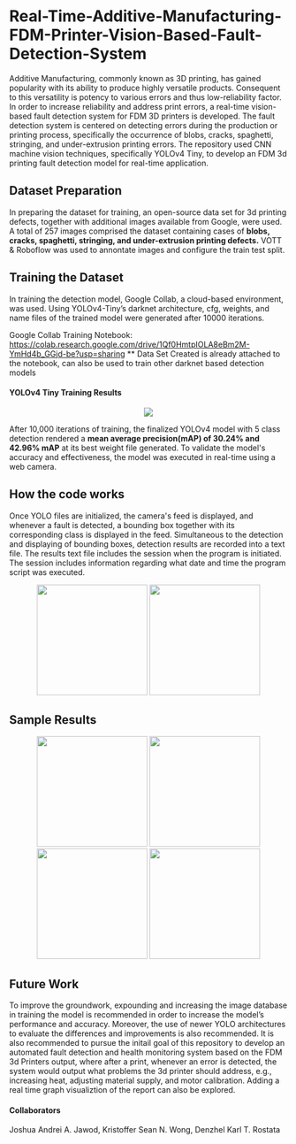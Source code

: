 # Real-Time-Additive-Manufacturing-FDM-Printer-Vision-Based-Fault-Detection-System

Additive Manufacturing, commonly known as 3D printing, has gained popularity with its ability to produce highly versatile products. Consequent to this versatility is potency to various errors and thus low-reliability factor. In order to increase reliability and address print errors, a real-time vision-based fault detection system for FDM 3D printers is developed. The fault detection system is centered on detecting errors during the production or printing process, specifically the occurrence of blobs, cracks, spaghetti, stringing, and under-extrusion printing errors. The repository used CNN machine vision techniques, specifically YOLOv4 Tiny, to develop an FDM 3d printing fault detection model for real-time application. 

## Dataset Preparation 
In preparing the dataset for training, an open-source data set for 3d printing defects, together with additional images available from Google, were used. A total of 257 images comprised the dataset containing cases of **blobs, cracks, spaghetti, stringing, and under-extrusion printing defects.** VOTT & Roboflow was used to annontate images and configure the train test split.

## Training the Dataset 
In training the detection model, Google Collab, a cloud-based environment, was used. Using YOLOv4-Tiny’s darknet architecture, cfg, weights, and name files of the trained model were generated after 10000 iterations. 

Google Collab Training Notebook: https://colab.research.google.com/drive/1Qf0HmtpIOLA8eBm2M-YmHd4b_GGjd-be?usp=sharing
** Data Set Created is already attached to the notebook, can also be used to train other darknet based detection models

#### YOLOv4 Tiny Training Results 

<p align="center"> 
    <img src="https://user-images.githubusercontent.com/97860488/221009642-d7ecf97e-c952-438d-a1a3-e6f818aeaa78.png">
</p>

After 10,000 iterations of training, the finalized YOLOv4 model with 5 class detection rendered a **mean average precision(mAP) of 30.24% and 42.96% mAP** at its best weight file generated. To validate the model's accuracy and effectiveness, the model was executed in real-time using a web camera.

## How the code works 
Once YOLO files are initialized, the camera's feed is displayed, and whenever a fault is detected, a bounding box together with its corresponding class is displayed in the feed. Simultaneous to the detection and displaying of bounding boxes, detection results are recorded into a text file. The results text file includes the session when the program is initiated. The session includes information regarding what date and time the program script was executed.

<p align="center"> 
  <img src= "https://user-images.githubusercontent.com/97860488/221025586-d055d163-e6f7-4643-a107-f22324e8a4f2.PNG" height= "200"/> <img src="https://user-images.githubusercontent.com/97860488/221025430-87548c5a-929e-4c78-b892-98492363d6f2.PNG" width="200" height="200"/>
</p>

## Sample Results
<p align="center"> 
  <img src="https://user-images.githubusercontent.com/97860488/221027525-6e94f1a6-ceb2-4aac-9ea8-de85c1d312c3.PNG" height= "200"/> <img src="https://user-images.githubusercontent.com/97860488/221027527-a28a3d89-a600-4375-9def-043eb58dd41a.PNG" height= "200"/>
 <img src="https://user-images.githubusercontent.com/97860488/221027509-fbf21184-b47b-405a-b738-b0e21af380d1.PNG" height= "200"/> <img src="https://user-images.githubusercontent.com/97860488/221027499-da13a9b1-4ab6-4b05-9d3f-cac1cbe3298e.PNG" height= "200"/>
</p>

## Future Work 
To improve the groundwork, expounding and increasing the image database in training the model is recommended in order to increase the model’s performance and accuracy. Moreover, the use of newer YOLO architectures to evaluate the differences and improvements is also recommended. It is also recommended to pursue the initail goal of this repository to develop an automated fault detection and health monitoring system based on the FDM 3d Printers output, where after a print, whenever an error is  detected, the system would output what problems the 3d printer should address,  e.g., increasing heat, adjusting material supply, and motor calibration. Adding a real time graph visualiztion of the report can also be explored.

#### Collaborators
Joshua Andrei A. Jawod, Kristoffer Sean N. Wong, Denzhel Karl T. Rostata
